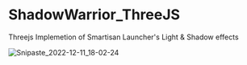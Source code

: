 # ShadowWarrior_ThreeJS
Threejs Implemetion of Smartisan Launcher's Light &amp; Shadow effects

![Snipaste_2022-12-11_18-02-24](https://user-images.githubusercontent.com/7036706/206897671-4fd7123d-02ce-4a0b-9211-2c7c7dfc2d71.png)
